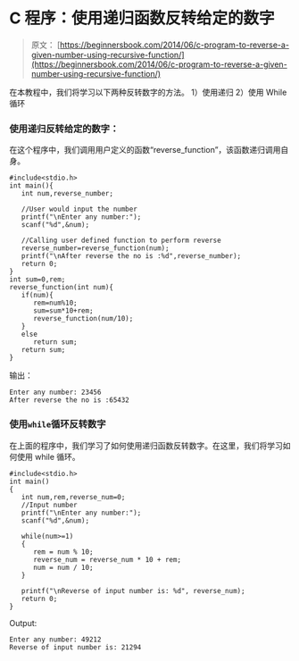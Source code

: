 # C 程序：使用递归函数反转给定的数字

> 原文： [https://beginnersbook.com/2014/06/c-program-to-reverse-a-given-number-using-recursive-function/](https://beginnersbook.com/2014/06/c-program-to-reverse-a-given-number-using-recursive-function/)

在本教程中，我们将学习以下两种反转数字的方法。
1）使用递归
2）使用 While 循环

### 使用递归反转给定的数字：

在这个程序中，我们调用用户定义的函数“reverse_function”，该函数递归调用自身。

```
#include<stdio.h>
int main(){
   int num,reverse_number;

   //User would input the number
   printf("\nEnter any number:");
   scanf("%d",&num);

   //Calling user defined function to perform reverse
   reverse_number=reverse_function(num);
   printf("\nAfter reverse the no is :%d",reverse_number);
   return 0;
}
int sum=0,rem;
reverse_function(int num){
   if(num){
      rem=num%10;
      sum=sum*10+rem;
      reverse_function(num/10);
   }
   else
      return sum;
   return sum;
}
```

输出：

```
Enter any number: 23456
After reverse the no is :65432
```

### 使用`while`循环反转数字

在上面的程序中，我们学习了如何使用递归函数反转数字。在这里，我们将学习如何使用 while 循环。

```
#include<stdio.h>
int main()
{
   int num,rem,reverse_num=0;
   //Input number
   printf("\nEnter any number:");
   scanf("%d",&num);

   while(num>=1)
   {
      rem = num % 10;
      reverse_num = reverse_num * 10 + rem;
      num = num / 10;
   }

   printf("\nReverse of input number is: %d", reverse_num);
   return 0;
}
```

Output:

```
Enter any number: 49212
Reverse of input number is: 21294
```